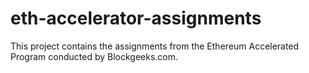 # eth-accelerator-assignments
This project contains the assignments from the Ethereum Accelerated Program conducted by Blockgeeks.com.
